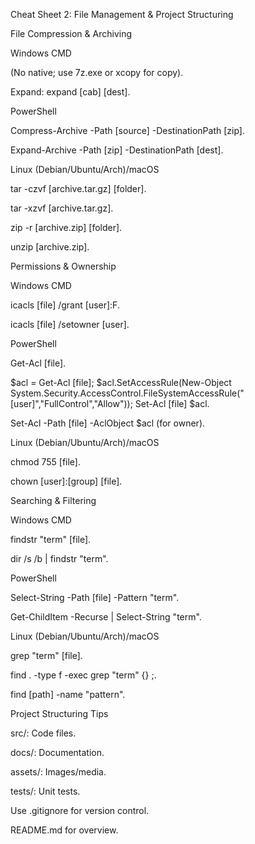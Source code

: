 Cheat Sheet 2: File Management \& Project Structuring

File Compression \& Archiving

Windows CMD

(No native; use 7z.exe or xcopy for copy).

Expand: expand \[cab] \[dest].

PowerShell

Compress-Archive -Path \[source] -DestinationPath \[zip].

Expand-Archive -Path \[zip] -DestinationPath \[dest].

Linux (Debian/Ubuntu/Arch)/macOS

tar -czvf \[archive.tar.gz] \[folder].

tar -xzvf \[archive.tar.gz].

zip -r \[archive.zip] \[folder].

unzip \[archive.zip].

Permissions \& Ownership

Windows CMD

icacls \[file] /grant \[user]:F.

icacls \[file] /setowner \[user].

PowerShell

Get-Acl \[file].

$acl = Get-Acl \[file]; $acl.SetAccessRule(New-Object System.Security.AccessControl.FileSystemAccessRule("\[user]","FullControl","Allow")); Set-Acl \[file] $acl.

Set-Acl -Path \[file] -AclObject $acl (for owner).

Linux (Debian/Ubuntu/Arch)/macOS

chmod 755 \[file].

chown \[user]:\[group] \[file].

Searching \& Filtering

Windows CMD

findstr "term" \[file].

dir /s /b | findstr "term".

PowerShell

Select-String -Path \[file] -Pattern "term".

Get-ChildItem -Recurse | Select-String "term".

Linux (Debian/Ubuntu/Arch)/macOS

grep "term" \[file].

find . -type f -exec grep "term" {} ;.

find \[path] -name "pattern".

Project Structuring Tips



src/: Code files.

docs/: Documentation.

assets/: Images/media.

tests/: Unit tests.

Use .gitignore for version control.

README.md for overview.

